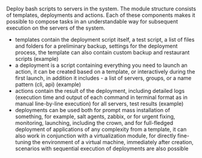 Deploy bash scripts to servers in the system.
The module structure consists of templates, deployments and actions. Each of these components makes it possible to compose tasks in an understandable way for subsequent execution on the servers of the system.
- templates contain the deployment script itself, a test script, a list of files and folders for a preliminary backup, settings for the deployment process, the template can also contain custom backup and restaurant scripts (example)
- a deployment is a script containing everything you need to launch an action, it can be created based on a template, or interactively during the first launch, in addition it includes - a list of servers, groups, or a name pattern (cli, api) (example)
- actions contain the result of the deployment, including detailed logs (execution time and output of each command in terminal format as in manual line-by-line execution) for all servers, test results (example)
- deployments can be used both for prompt mass installation of something, for example, salt agents, zabbix, or for urgent fixing, monitoring, launching, including the crown, and for full-fledged deployment of applications of any complexity from a template, it can also work in conjunction with a virtualization module, for directly fine-tuning the environment of a virtual machine, immediately after creation, scenarios with sequential execution of deployments are also possible